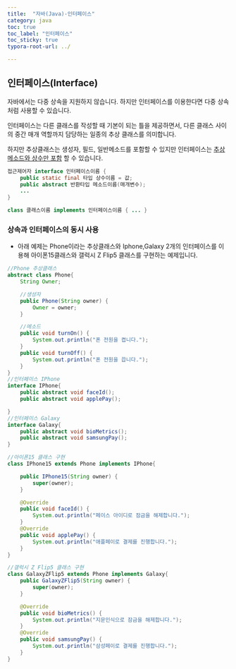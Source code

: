 ```yaml
---
title:  "자바(Java)-인터페이스"
category: java
toc: true
toc_label: "인터페이스"
toc_sticky: true
typora-root-url: ../

---
```








## 인터페이스(Interface)

자바에서는 다중 상속을 지원하지 않습니다. 하지만 인터페이스를 이용한다면 다중 상속처럼 사용할 수 있습니다.

인터페이스는 다른 클래스를 작성할 때 기본이 되는 틀을 제공하면서, 다른 클래스 사이의 중간 매개 역할까지 담당하는 일종의 추상 클래스를 의미합니다.

하지만 추상클래스는 생성자, 필드, 일반메소드를 포함할 수 있지만 인터페이스는 <u>추상메소드와 상수만 포함</u> 할 수 있습니다.

```java
접근제어자 interface 인터페이스이름 {
    public static final 타입 상수이름 = 값;
    public abstract 반환타입 메소드이름(매개변수);
    ...
}

class 클래스이름 implements 인터페이스이름 { ... }
```



### 상속과 인터페이스의 동시 사용

- 아래 예제는 Phone이라는 추상클래스와 Iphone,Galaxy 2개의 인터페이스를 이용해 아이폰15클래스와 갤럭시 Z Flip5 클래스를 구현하는 예제입니다.

```java
//Phone 추상클래스
abstract class Phone{
    String Owner;

    //생성자
    public Phone(String owner) {
        Owner = owner;
    }

    //메소드
    public void turnOn() {
        System.out.println("폰 전원을 켭니다.");
    }
    public void turnOff() {
        System.out.println("폰 전원을 끕니다.");
    }
}
//인터페이스 IPhone
interface IPhone{
    public abstract void faceId();
    public abstract void applePay();

}
//인터페이스 Galaxy
interface Galaxy{
    public abstract void bioMetrics();
    public abstract void samsungPay();
}

//아이폰15 클래스 구현
class IPhone15 extends Phone implements IPhone{

    public IPhone15(String owner) {
        super(owner);
    }

    @Override
    public void faceId() {
        System.out.println("페이스 아이디로 잠금을 해제합니다.");
    }
    @Override
    public void applePay() {
        System.out.println("애플페이로 결제를 진행합니다.");
    }
}

//갤럭시 Z Flip5 클래스 구현
class GalaxyZFlip5 extends Phone implements Galaxy{
    public GalaxyZFlip5(String owner) {
        super(owner);
    }

    @Override
    public void bioMetrics() {
        System.out.println("지문인식으로 잠금을 해제합니다.");
    }
    @Override
    public void samsungPay() {
        System.out.println("삼성페이로 결제를 진행합니다.");
    }
}
```

